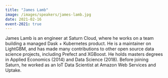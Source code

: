 ```yaml
---
title: "James Lamb"
image: /images/speakers/james-lamb.jpg
date: 2021-02-16
event-2021: true
---
```


James Lamb is an engineer at Saturn Cloud, where he works on a team building a managed Dask + Kubernetes product. He is a maintainer on LightGBM, and has made many contributions to other open source data science projects, including Prefect and XGBoost. He holds masters degrees in Applied Economics (2014) and Data Science (2018). Before joining Saturn, he worked as an IoT Data Scientist at Amazon Web Services and Uptake.